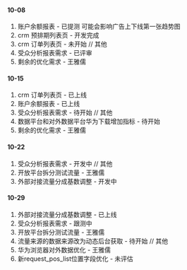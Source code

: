 #### 10-08
1. 账户余额报表 - 已提测
可能会影响广告上下线第一张趋势图
2. crm 预排期列表页 - 开发完成
3. crm 订单列表页 - 未开始
// 其他
1. 受众分析报表需求 - 已评审
2. 剩余的优化需求 - 王雅儒

#### 10-15
1. crm 订单列表页 - 已上线
2. 账户余额报表 - 已上线
3. 受众分析报表需求 - 待开始
// 其他
1. 数据平台和对外数据平台华为下载增加指标 - 待开始
2. 剩余的优化需求 - 王雅儒

#### 10-22
1. 受众分析报表需求 - 开发中
// 其他
1. 开放平台拆分测试流量 - 王雅儒
2. 外部对接流量分成基数调整 - 开发中

#### 10-29
1. 外部对接流量分成基数调整 - 已上线
2. 受众分析报表需求 - 跟测中
3. 开放平台拆分测试流量 - 王雅儒
4. 流量来源的数据来源改为动态后台获取 - 待开始
// 其他
1. 华为浏览器对外数据优化 - 王雅儒
2. 新request_pos_list位置字段优化 - 未评估